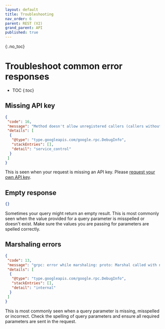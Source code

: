 ```yaml
---
layout: default
title: Troubleshooting
nav_order: 6
parent: REST (V2)
grand_parent: API
published: true
---
```


{:.no_toc}
# Troubleshoot common error responses

* TOC
{:toc}

## Missing API key

```json
{
 "code": 16,
 "message": "Method doesn't allow unregistered callers (callers without established identity). Please use API Key or other form of API consumer identity to call this API.",
 "details": [
  {
   "@type": "type.googleapis.com/google.rpc.DebugInfo",
   "stackEntries": [],
   "detail": "service_control"
  }
 ]
}
```

This is seen when your request is missing an API key. Please [request your own API key](/api/index.html#get-key).

## Empty response

```json
{}
```

Sometimes your query might return an empty result. This is most commonly seen when the value provided for a query parameter is misspelled or doesn't exist. Make sure the values you are passing for parameters are spelled correctly.

## Marshaling errors

```json
{
 "code": 13,
 "message": "grpc: error while marshaling: proto: Marshal called with nil",
 "details": [
  {
   "@type": "type.googleapis.com/google.rpc.DebugInfo",
   "stackEntries": [],
   "detail": "internal"
  }
 ]
}
```

This is most commonly seen when a query parameter is missing, misspelled or incorrect. Check the spelling of query parameters and ensure all required parameters are sent in the request.